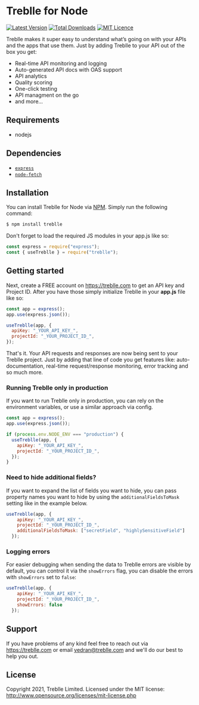 # Treblle for Node

[![Latest Version](https://img.shields.io/npm/v/treblle)](https://img.shields.io/npm/v/treblle)
[![Total Downloads](https://img.shields.io/npm/dt/treblle)](https://img.shields.io/npm/dt/treblle)
[![MIT Licence](https://img.shields.io/npm/l/treblle)](LICENSE.md)

Treblle makes it super easy to understand what’s going on with your APIs and the apps that use them. Just by adding Treblle to your API out of the box you get:
* Real-time API monitoring and logging
* Auto-generated API docs with OAS support
* API analytics
* Quality scoring
* One-click testing
* API managment on the go
* and more...

## Requirements
* nodejs

## Dependencies
* [`express`](https://www.npmjs.com/package/express)
* [`node-fetch`](https://www.npmjs.com/package/node-fetch)

## Installation
You can install Treblle for Node via [NPM](https://www.npmjs.com/). Simply run the following command:
```bash
$ npm install treblle
```
Don't forget to load the required JS modules in your app.js like so:

```js
const express = require("express");
const { useTreblle } = require("treblle");
```

## Getting started
Next, create a FREE account on <https://treblle.com> to get an API key and Project ID. After you have those simply initialize Treblle in your **app.js** file like so:

```js
const app = express();
app.use(express.json());

useTreblle(app, {
  apiKey: "_YOUR_API_KEY_",
  projectId: "_YOUR_PROJECT_ID_",
});
```
That's it. Your API requests and responses are now being sent to your Treblle project. Just by adding that line of code you get features like: auto-documentation, real-time request/response monitoring, error tracking and so much more.


### Running Treblle only in production
If you want to run Treblle only in production, you can rely on the environment variables, or use a similar approach via config.

```js
const app = express();
app.use(express.json());

if (process.env.NODE_ENV === "production") {
  useTreblle(app, {
    apiKey: "_YOUR_API_KEY_",
    projectId: "_YOUR_PROJECT_ID_",
  });
}
```

### Need to hide additional fields?
If you want to expand the list of fields you want to hide, you can pass property names you want to hide by using the `additionalFieldsToMask` setting like in the example below.

```js
useTreblle(app, {
    apiKey: "_YOUR_API_KEY_",
    projectId: "_YOUR_PROJECT_ID_",
    additionalFieldsToMask: ["secretField", "highlySensitiveField"]
  });
```

### Logging errors
For easier debugging when sending the data to Treblle errors are visible by default, you can control it via the `showErrors` flag, you can disable the errors with `showErrors` set to `false`:

```js
useTreblle(app, {
    apiKey: "_YOUR_API_KEY_",
    projectId: "_YOUR_PROJECT_ID_",
    showErrors: false
  });
```

## Support
If you have problems of any kind feel free to reach out via <https://treblle.com> or email vedran@treblle.com and we'll do our best to help you out.

## License
Copyright 2021, Treblle Limited. Licensed under the MIT license:
http://www.opensource.org/licenses/mit-license.php
